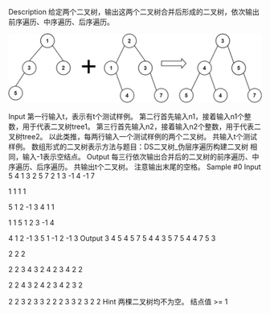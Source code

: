 Description
给定两个二叉树，输出这两个二叉树合并后形成的二叉树，依次输出前序遍历、中序遍历、后序遍历。

![Alt text](image.png)

Input
第一行输入t，表示有t个测试样例。
第二行首先输入n1，接着输入n1个整数，用于代表二叉树tree1。
第三行首先输入n2，接着输入n2个整数，用于代表二叉树tree2。
以此类推，每两行输入一个测试样例的两个二叉树。
共输入t个测试样例。
数组形式的二叉树表示方法与题目：DS二叉树_伪层序遍历构建二叉树 相同，输入-1表示空结点。
Output
每三行依次输出合并后的二叉树的前序遍历、中序遍历、后序遍历。
共输出t个二叉树。
注意输出末尾的空格。
Sample
#0
Input
5
4 1 3 2 5
7 2 1 3 -1 4 -1 7

1 1
1 1

5 1 2 -1 3 4
1 1

1 1
5 1 2 3 -1 4

4 1 2 -1 3
5 1 -1 2 -1 3
Output
3 4 5 4 5 7 
5 4 4 3 5 7 
5 4 4 7 5 3 

2 
2 
2 

2 2 3 4 
3 2 4 2 
3 4 2 2 

2 2 4 3 
2 4 2 3 
4 2 3 2 

2 2 3 2 3 
3 2 2 2 3 
3 2 3 2 2 
Hint
两棵二叉树均不为空。
结点值 >= 1